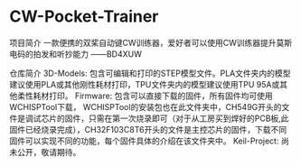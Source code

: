 # CW-Pocket-Trainer
项目简介
一款便携的双桨自动键CW训练器，爱好者可以使用CW训练器提升莫斯电码的拍发和听抄能力  ——BD4XUW

仓库简介
  3D-Models: 包含可编辑和打印的STEP模型文件。PLA文件夹内的模型建议使用PLA或其他刚性耗材打印，TPU文件夹内的模型建议使用TPU 95A或其他柔性耗材打印。
  Firmware: 包含可以直接下载的固件，所有固件均可使用WCHISPTool下载， WCHISPTool的安装包也在此文件夹中，CH549G开头的文件是调试芯片的固件，只需在第一次烧录即可（对于从工房买到焊好的PCB板,此固件已经烧录完成），CH32F103C8T6开头的文件是主控芯片的固件，下载不同固件可以实现不同的功能，每个固件具体的介绍在该文件夹中。
  Keil-Project: 尚未公开，敬请期待。


